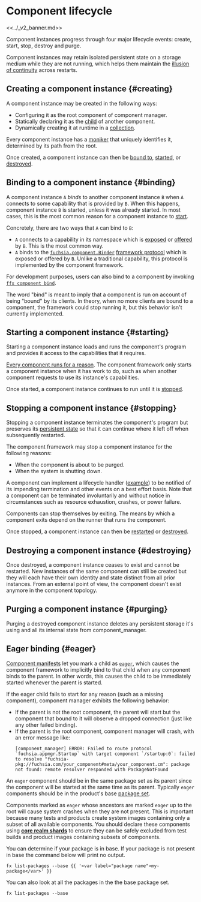 # Component lifecycle

<<../_v2_banner.md>>

Component instances progress through four major lifecycle events: create, start,
stop, destroy and purge.

Component instances may retain isolated persistent state on a storage medium
while they are not running, which helps them maintain the
[illusion of continuity][principle-continuity] across restarts.

## Creating a component instance {#creating}

A component instance may be created in the following ways:

-   Configuring it as the root component of component manager.
-   Statically declaring it as the [child][doc-manifests-children] of another
    component.
-   Dynamically creating it at runtime in a [collection][doc-collections].

Every component instance has a [moniker][doc-monikers] that uniquely identifies
it, determined by its path from the root.

Once created, a component instance can then be [bound to](#binding),
[started](#starting), or [destroyed](#destroying).

## Binding to a component instance {#binding}

A component instance `A` _binds_ to another component instance `B` when `A`
connects to some capability that is provided by `B`. When this happens,
component instance `B` is started, unless it was already started. In most cases,
this is the most common reason for a component instance to [start](#starting).

Concretely, there are two ways that `A` can bind to `B`:

-   `A` connects to a capability in its namespace which is
    [exposed][doc-manifests-expose] or [offered][doc-manifests-offer] by `B`.
    This is the most common way.
-   `A` binds to the [`fuchsia.component.Binder`][binder.fidl]
    [framework protocol][doc-framework-protocol] which is exposed or offered
    by `B`. Unlike a traditional capability, this protocol
    is implemented by the component framework.

For development purposes, users can also bind to a component by invoking
[`ffx component bind`][doc-ffx-bind].

The word "bind" is meant to imply that a component is run on account of being
"bound" by its clients. In theory, when no more clients are bound to a
component, the framework could stop running it, but this behavior isn't
currently implemented.

## Starting a component instance {#starting}

Starting a component instance loads and runs the component's program and
provides it access to the capabilities that it requires.

[Every component runs for a reason][principle-accountability]. The component
framework only starts a component instance when it has work to do, such as when
another component requests to use its instance's capabilities.

Once started, a component instance continues to run until it is
[stopped](#stopping).

## Stopping a component instance {#stopping}

Stopping a component instance terminates the component's program but preserves
its [persistent state][doc-storage] so that it can continue where it left off
when subsequently restarted.

The component framework may stop a component instance for the following reasons:

-   When the component is about to be purged.
-   When the system is shutting down.

A component can implement a lifecycle handler ([example][handler-example]) to be
notified of its impending termination and other events on a best effort basis.
Note that a component can be terminated involuntarily and without notice in
circumstances such as resource exhaustion, crashes, or power failure.

Components can stop themselves by exiting. The means by which a component exits
depend on the runner that runs the component.

Once stopped, a component instance can then be [restarted](#starting) or
[destroyed](#destroying).

## Destroying a component instance {#destroying}

Once destroyed, a component instance ceases to exist and cannot be restarted.
New instances of the same component can still be created but they will each have
their own identity and state distinct from all prior instances. From an external
point of view, the component doesn't exist anymore in the component topology.

## Purging a component instance {#purging}

Purging a destroyed component instance deletes any persistent storage it's using
and all its internal state from component_manager.

## Eager binding {#eager}

[Component manifests][doc-manifests] let you mark a child as
[`eager`][doc-manifests-children], which causes the component framework to
implicitly bind to that child when any component binds to the parent. In other
words, this causes the child to be immediately started whenever the parent is
started.

If the eager child fails to start for any reason (such as a missing component),
component manager exhibits the following behavior:

-   If the parent is not the root component, the parent will start but the
    component that bound to it will observe a dropped connection (just like any
    other failed binding).
-   If the parent is the root component, component manager will crash, with an
    error message like:
    ```
    [component_manager] ERROR: Failed to route protocol `fuchsia.appmgr.Startup` with target component `/startup:0`: failed to resolve "fuchsia-pkg://fuchsia.com/your_component#meta/your_component.cm": package not found: remote resolver responded with PackageNotFound
    ```

An `eager` component should be in the same package set as its parent since the
component will be started at the same time as its parent. Typically `eager`
components should be in the product's base [package set][doc-package-set].

Components marked as `eager` whose ancestors are marked `eager` up
to the root will cause system crashes when they are not present. This is
important because many tests and products create system images containing only a
subset of all available components. You should declare these components using
[**core realm shards**][core-shard] to ensure they can be safely excluded from
test builds and product images containing subsets of components.

You can determine if your package is in base. If your package is not present in
base the command below will print no output.

```posix-terminal
fx list-packages --base {{ '<var label="package name">my-package</var>' }}
```

You can also look at all the packages in the the base package set.

```posix-terminal
fx list-packages --base
```

[core-shard]: /src/sys/core/README.md
[doc-framework-protocol]: capabilities/protocol.md#framework
[doc-collections]: realms.md#collections
[doc-lifecycle]: lifecycle.md
[doc-manifests-children]: https://fuchsia.dev/reference/cml#children
[doc-manifests-expose]: https://fuchsia.dev/reference/cml#expose
[doc-manifests-offer]: https://fuchsia.dev/reference/cml#offer
[doc-manifests]: component_manifests.md
[doc-monikers]: monikers.md
[doc-package-set]: /docs/concepts/packages/package.md#types_of_packages
[doc-storage]: capabilities/storage.md
[doc-topology]: topology.md
[doc-ffx-bind]: /docs/development/components/run.md#bind_to_the_instance
[handler-example]: /examples/components/lifecycle
[principle-accountability]: design_principles.md#accountability
[principle-continuity]: design_principles.md#illusion-of-continuity
[realm.fidl]: https://fuchsia.dev/reference/fidl/fuchsia.sys2#Realm
[binder.fidl]: https://fuchsia.dev/reference/fidl/fuchsia.component#Binder

